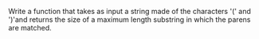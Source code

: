 Write a function that takes as input a string made of the characters '(' and ')'and returns the size of a maximum length substring in which the parens are matched. 
